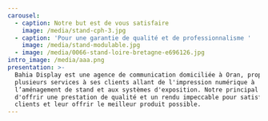 ```yaml
---
carousel:
  - caption: Notre but est de vous satisfaire
    image: /media/stand-cph-3.jpg
  - caption: 'Pour une garantie de qualité et de professionnalisme '
    image: /media/stand-modulable.jpg
  - image: /media/0066-stand-loire-bretagne-e696126.jpg
intro_image: /media/aaa.png
presentation: >-
  Bahia Display est une agence de communication domiciliée à Oran, proposant
  plusieurs services à ses clients allant de l'impression numérique à
  l’aménagement de stand et aux systèmes d'exposition. Notre principal but et
  d'offrir une prestation de qualité et un rendu impeccable pour satisfaire nos
  clients et leur offrir le meilleur produit possible.
---
```


